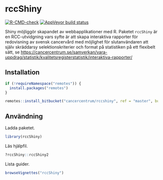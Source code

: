 # rccShiny

[![R-CMD-check](https://github.com/cancercentrum/rccshiny/actions/workflows/R-CMD-check.yaml/badge.svg)](https://github.com/cancercentrum/rccshiny/actions/workflows/R-CMD-check.yaml)
[![AppVeyor build
status](https://ci.appveyor.com/api/projects/status/h81m5d2ie1p7tqt2/branch/develop?svg=true)](https://ci.appveyor.com/project/oc1lojo/rccshiny)

Shiny möjliggör skapandet av webbapplikationer med R. Paketet `rccShiny`
är en RCC-utvidgning vars syfte är att skapa interaktiva rapporter för
redovisning av svensk cancervård med möjlighet för slutanvändaren att
själv skräddarsy selektionskriterier och format på statistiken på ett
flexibelt sätt, se
<https://cancercentrum.se/samverkan/vara-uppdrag/statistik/kvalitetsregisterstatistik/interaktiva-rapporter/>

## Installation

``` r
if (!requireNamespace("remotes")) {
  install.packages("remotes")
}

remotes::install_bitbucket("cancercentrum/rccshiny", ref = "master", build_vignettes = TRUE)
```

## Användning

Ladda paketet.

``` r
library(rccShiny)
```

Läs hjälpfil.

``` r
?rccShiny::rccShiny2
```

Lista guider.

``` r
browseVignettes("rccShiny")
```
